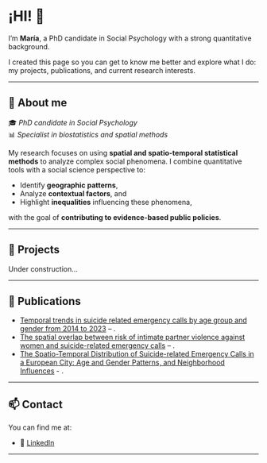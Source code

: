 # ¡HI! 👋 

I’m **María**, a PhD candidate in Social Psychology with a strong quantitative background.

I created this page so you can get to know me better and explore what I do: my projects, publications, and current research interests.

---

## 🚀 About me

🎓 *PhD candidate in Social Psychology*  
📊 *Specialist in biostatistics and spatial methods*

My research focuses on using **spatial and spatio-temporal statistical methods** to analyze complex social phenomena. I combine quantitative tools with a social science perspective to:

- Identify **geographic patterns**,  
- Analyze **contextual factors**, and  
- Highlight **inequalities** influencing these phenomena,

with the goal of **contributing to evidence-based public policies**.

---

## 💼 Projects

Under construction...

---

## 📝 Publications

- [Temporal trends in suicide related emergency calls by age group and gender from 2014 to 2023](https://www.nature.com/articles/s41598-025-07700-4) – .
- [The spatial overlap between risk of intimate partner violence against women and suicide-related emergency calls](https://academic.oup.com/eurpub/article/35/1/60/7889365) – .
- [The Spatio-Temporal Distribution of Suicide-related Emergency Calls in a European City: Age and Gender Patterns, and Neighborhood Influences](https://journals.copmadrid.org/pi/art/pi2024a8) - .

---

## 📫 Contact

You can find me at:  
- 💼 [LinkedIn](https://www.linkedin.com/in/maria-montagud-dataanalyst/)

---
